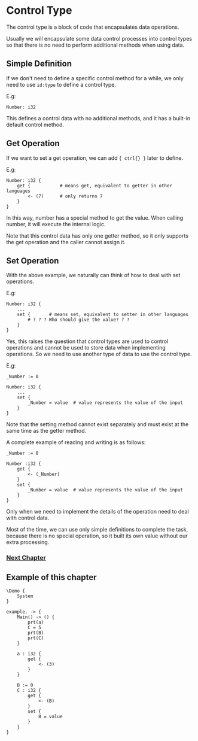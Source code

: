 # Control Type
The control type is a block of code that encapsulates data operations.

Usually we will encapsulate some data control processes into control types so that there is no need to perform additional methods when using data.

## Simple Definition
If we don't need to define a specific control method for a while, we only need to use `id:type` to define a control type.

E.g:
```
Number: i32
```
This defines a control data with no additional methods, and it has a built-in default control method.

## Get Operation
If we want to set a get operation, we can add `{ ctrl{} }` later to define.

E.g:
```
Number: i32 {
    get {           # means get, equivalent to getter in other languages
        <- (7)      # only returns 7
    }
}
```
In this way, number has a special method to get the value. When calling number, it will execute the internal logic.

Note that this control data has only one getter method, so it only supports the get operation and the caller cannot assign it.
## Set Operation
With the above example, we naturally can think of how to deal with set operations.

E.g:
```
Number: i32 {
    ...
    set {       # means set, equivalent to setter in other languages
        # ? ? ? Who should give the value? ? ?
    }
}
```
Yes, this raises the question that control types are used to control operations and cannot be used to store data when implementing operations.
So we need to use another type of data to use the control type.

E.g:
```
_Number := 0

Number: i32 {
    ...
    set {
        _Number = value  # value represents the value of the input
    }
}
```

Note that the setting method cannot exist separately and must exist at the same time as the getter method.

A complete example of reading and writing is as follows:
```
_Number := 0

Number :i32 {
    get {
        <- (_Number)
    }
    set {
        _Number = value  # value represents the value of the input
    }
}
```

Only when we need to implement the details of the operation need to deal with control data.

Most of the time, we can use only simple definitions to complete the task, because there is no special operation, so it built its own value without our extra processing.

### [Next Chapter](protocol-type.md)

## Example of this chapter
```
\Demo {
    System
}

example. -> {
    Main() -> () {
        prt(a)
        C = 5
        prt(B)
        prt(C)
    }

    a : i32 {
        get { 
            <- (3) 
        }
    }

    B := 0
    C : i32 {
        get { 
            <- (B) 
        }
        set { 
            B = value 
        }
    }
}
```